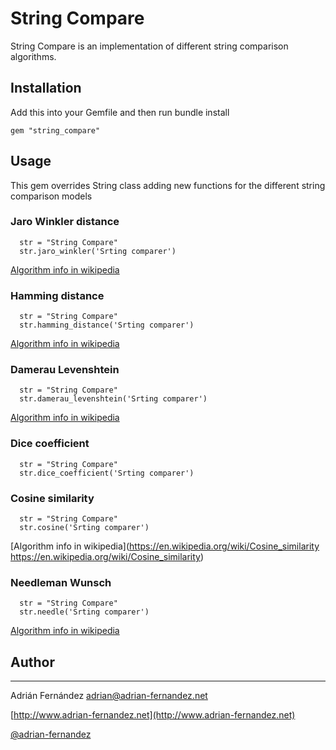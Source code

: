 String Compare
===============

String Compare is an implementation of different string comparison algorithms.

Installation
------------

Add this into your Gemfile and then run bundle install

    gem "string_compare"

Usage
-----

This gem overrides String class adding new functions for the different string comparison models

### Jaro Winkler distance
```erb
  str = "String Compare"
  str.jaro_winkler('Srting comparer')
```

[Algorithm info in wikipedia](https://en.wikipedia.org/wiki/Jaro%E2%80%93Winkler_distance)


### Hamming distance
```erb
  str = "String Compare"
  str.hamming_distance('Srting comparer')
```
[Algorithm info in wikipedia](https://en.wikipedia.org/wiki/Hamming_distance)

### Damerau Levenshtein
```erb
  str = "String Compare"
  str.damerau_levenshtein('Srting comparer')
```
[Algorithm info in wikipedia](https://es.wikipedia.org/wiki/Distancia_de_Damerau-Levenshtein)

### Dice coefficient
```erb
  str = "String Compare"
  str.dice_coefficient('Srting comparer')
```

### Cosine similarity
```erb
  str = "String Compare"
  str.cosine('Srting comparer')
```

[Algorithm info in wikipedia](https://en.wikipedia.org/wiki/Cosine_similarity https://en.wikipedia.org/wiki/Cosine_similarity)

### Needleman Wunsch
```erb
  str = "String Compare"
  str.needle('Srting comparer')
```

[Algorithm info in wikipedia](https://en.wikipedia.org/wiki/Needleman%E2%80%93Wunsch_algorithm)

## Author
---------

Adrián Fernández <adrian@adrian-fernandez.net>

[http://www.adrian-fernandez.net](http://www.adrian-fernandez.net)

[@adrian-fernandez](https://twitter.com/adrianfdez14)


